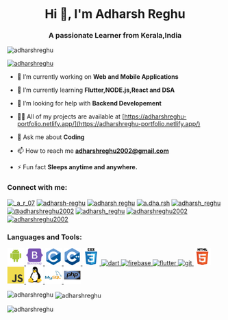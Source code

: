 <h1 align="center">Hi 👋, I'm Adharsh Reghu</h1>
<h3 align="center">A passionate Learner from Kerala,India</h3>

<p align="left"> <img src="https://komarev.com/ghpvc/?username=adharshreghu&label=Profile%20views&color=0e75b6&style=flat" alt="adharshreghu" /> </p>

<p align="left"> <a href="https://github.com/ryo-ma/github-profile-trophy"><img src="https://github-profile-trophy.vercel.app/?username=adharshreghu" alt="adharshreghu" /></a> </p>

- 🔭 I’m currently working on **Web and Mobile Applications**

- 🌱 I’m currently learning **Flutter,NODE.js,React and DSA**

- 🤝 I’m looking for help with **Backend Developement**

- 👨‍💻 All of my projects are available at [https://adharshreghu-portfolio.netlify.app/](https://adharshreghu-portfolio.netlify.app/)

- 💬 Ask me about **Coding**

- 📫 How to reach me **adharshreghu2002@gmail.com**

- ⚡ Fun fact **Sleeps anytime and anywhere.**

<h3 align="left">Connect with me:</h3>
<p align="left">
<a href="https://twitter.com/_a_r_07" target="blank"><img align="center" src="https://raw.githubusercontent.com/rahuldkjain/github-profile-readme-generator/master/src/images/icons/Social/twitter.svg" alt="_a_r_07" height="30" width="40" /></a>
<a href="https://linkedin.com/in/adharsh-reghu" target="blank"><img align="center" src="https://raw.githubusercontent.com/rahuldkjain/github-profile-readme-generator/master/src/images/icons/Social/linked-in-alt.svg" alt="adharsh-reghu" height="30" width="40" /></a>
<a href="https://fb.com/adharsh reghu" target="blank"><img align="center" src="https://raw.githubusercontent.com/rahuldkjain/github-profile-readme-generator/master/src/images/icons/Social/facebook.svg" alt="adharsh reghu" height="30" width="40" /></a>
<a href="https://instagram.com/a.dha.rsh" target="blank"><img align="center" src="https://raw.githubusercontent.com/rahuldkjain/github-profile-readme-generator/master/src/images/icons/Social/instagram.svg" alt="a.dha.rsh" height="30" width="40" /></a>
<a href="https://www.codechef.com/users/adharsh_reghu" target="blank"><img align="center" src="https://cdn.jsdelivr.net/npm/simple-icons@3.1.0/icons/codechef.svg" alt="adharsh_reghu" height="30" width="40" /></a>
<a href="https://www.hackerrank.com/@adharshreghu2002" target="blank"><img align="center" src="https://raw.githubusercontent.com/rahuldkjain/github-profile-readme-generator/master/src/images/icons/Social/hackerrank.svg" alt="@adharshreghu2002" height="30" width="40" /></a>
<a href="https://codeforces.com/profile/adharsh_reghu" target="blank"><img align="center" src="https://raw.githubusercontent.com/rahuldkjain/github-profile-readme-generator/master/src/images/icons/Social/codeforces.svg" alt="adharsh_reghu" height="30" width="40" /></a>
<a href="https://www.leetcode.com/adharshreghu2002" target="blank"><img align="center" src="https://raw.githubusercontent.com/rahuldkjain/github-profile-readme-generator/master/src/images/icons/Social/leet-code.svg" alt="adharshreghu2002" height="30" width="40" /></a>
<a href="https://auth.geeksforgeeks.org/user/adharshreghu2002" target="blank"><img align="center" src="https://raw.githubusercontent.com/rahuldkjain/github-profile-readme-generator/master/src/images/icons/Social/geeks-for-geeks.svg" alt="adharshreghu2002" height="30" width="40" /></a>
</p>

<h3 align="left">Languages and Tools:</h3>
<p align="left"> <a href="https://developer.android.com" target="_blank" rel="noreferrer"> <img src="https://raw.githubusercontent.com/devicons/devicon/master/icons/android/android-original-wordmark.svg" alt="android" width="40" height="40"/> </a> <a href="https://getbootstrap.com" target="_blank" rel="noreferrer"> <img src="https://raw.githubusercontent.com/devicons/devicon/master/icons/bootstrap/bootstrap-plain-wordmark.svg" alt="bootstrap" width="40" height="40"/> </a> <a href="https://www.cprogramming.com/" target="_blank" rel="noreferrer"> <img src="https://raw.githubusercontent.com/devicons/devicon/master/icons/c/c-original.svg" alt="c" width="40" height="40"/> </a> <a href="https://www.w3schools.com/cpp/" target="_blank" rel="noreferrer"> <img src="https://raw.githubusercontent.com/devicons/devicon/master/icons/cplusplus/cplusplus-original.svg" alt="cplusplus" width="40" height="40"/> </a> <a href="https://www.w3schools.com/css/" target="_blank" rel="noreferrer"> <img src="https://raw.githubusercontent.com/devicons/devicon/master/icons/css3/css3-original-wordmark.svg" alt="css3" width="40" height="40"/> </a> <a href="https://dart.dev" target="_blank" rel="noreferrer"> <img src="https://www.vectorlogo.zone/logos/dartlang/dartlang-icon.svg" alt="dart" width="40" height="40"/> </a> <a href="https://firebase.google.com/" target="_blank" rel="noreferrer"> <img src="https://www.vectorlogo.zone/logos/firebase/firebase-icon.svg" alt="firebase" width="40" height="40"/> </a> <a href="https://flutter.dev" target="_blank" rel="noreferrer"> <img src="https://www.vectorlogo.zone/logos/flutterio/flutterio-icon.svg" alt="flutter" width="40" height="40"/> </a> <a href="https://git-scm.com/" target="_blank" rel="noreferrer"> <img src="https://www.vectorlogo.zone/logos/git-scm/git-scm-icon.svg" alt="git" width="40" height="40"/> </a> <a href="https://www.w3.org/html/" target="_blank" rel="noreferrer"> <img src="https://raw.githubusercontent.com/devicons/devicon/master/icons/html5/html5-original-wordmark.svg" alt="html5" width="40" height="40"/> </a> <a href="https://developer.mozilla.org/en-US/docs/Web/JavaScript" target="_blank" rel="noreferrer"> <img src="https://raw.githubusercontent.com/devicons/devicon/master/icons/javascript/javascript-original.svg" alt="javascript" width="40" height="40"/> </a> <a href="https://www.linux.org/" target="_blank" rel="noreferrer"> <img src="https://raw.githubusercontent.com/devicons/devicon/master/icons/linux/linux-original.svg" alt="linux" width="40" height="40"/> </a> <a href="https://www.mysql.com/" target="_blank" rel="noreferrer"> <img src="https://raw.githubusercontent.com/devicons/devicon/master/icons/mysql/mysql-original-wordmark.svg" alt="mysql" width="40" height="40"/> </a> <a href="https://www.php.net" target="_blank" rel="noreferrer"> <img src="https://raw.githubusercontent.com/devicons/devicon/master/icons/php/php-original.svg" alt="php" width="40" height="40"/> </a> </p>

<p><img align="left" src="https://github-readme-stats.vercel.app/api/top-langs?username=adharshreghu&show_icons=true&locale=en&layout=compact" alt="adharshreghu" /></p>

<p>&nbsp;<img align="center" src="https://github-readme-stats.vercel.app/api?username=adharshreghu&show_icons=true&locale=en" alt="adharshreghu" /></p>

<p><img align="center" src="https://github-readme-streak-stats.herokuapp.com/?user=adharshreghu&" alt="adharshreghu" /></p>

<!---
AdharshReghu/AdharshReghu is a ✨ special ✨ repository because its `README.md` (this file) appears on your GitHub profile.
You can click the Preview link to take a look at your changes.
--->
